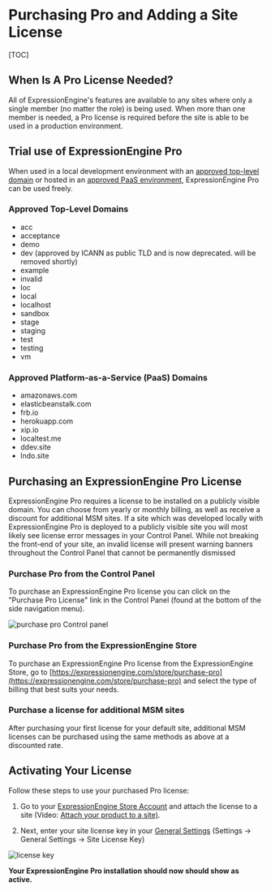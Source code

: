 <!--
    This source file is part of the open source project
    ExpressionEngine User Guide (https://github.com/ExpressionEngine/ExpressionEngine-User-Guide)

    @link      https://expressionengine.com/
    @copyright Copyright (c) 2003-2020, Packet Tide, LLC (https://packettide.com)
    @license   https://expressionengine.com/license Licensed under Apache License, Version 2.0
-->

# Purchasing Pro and Adding a Site License

[TOC]

## When Is A Pro License Needed?
All of ExpressionEngine's features are available to any sites where only a single member (no matter the role) is being used. When more than one member is needed, a Pro license is required before the site is able to be used in a production environment.

## Trial use of ExpressionEngine Pro
When used in a local development environment with an [approved top-level domain](installation/license-management.md#approved-top-level-domains) or hosted in an [approved PaaS environment](installation/license-management.md#approved-platform-as-a-service-paas-domains), ExpressionEngine Pro can be used freely.

### Approved Top-Level Domains

- acc
- acceptance
- demo
- dev (approved by ICANN as public TLD and is now deprecated. will be removed shortly)
- example
- invalid
- loc
- local
- localhost
- sandbox
- stage
- staging
- test
- testing
- vm

### Approved Platform-as-a-Service (PaaS) Domains

- amazonaws.com
- elasticbeanstalk.com
- frb.io
- herokuapp.com
- xip.io
- localtest.me
- ddev.site
- lndo.site

## Purchasing an ExpressionEngine Pro License
ExpressionEngine Pro requires a license to be installed on a publicly visible domain. You can choose from yearly or monthly billing, as well as receive a discount for additional MSM sites. If a site which was developed locally with ExpressionEngine Pro is deployed to a publicly visible site you will most likely see license error messages in your Control Panel. While not breaking the front-end of your site, an invalid license will present warning banners throughout the Control Panel that cannot be permanently dismissed


### Purchase Pro from the Control Panel
To purchase an ExpressionEngine Pro license you can click on the "Purchase Pro License" link in the Control Panel (found at the bottom of the side navigation menu).

![purchase pro Control panel](_images/ee-pro-purchase-pro-cp.png)

### Purchase Pro from the ExpressionEngine Store
To purchase an ExpressionEngine Pro license from the ExpressionEngine Store, go to [https://expressionengine.com/store/purchase-pro](https://expressionengine.com/store/purchase-pro) and select the type of billing that best suits your needs.

### Purchase a license for additional MSM sites
After purchasing your first license for your default site, additional MSM licenses can be purchased using the same methods as above at a discounted rate.

## Activating Your License
Follow these steps to use your purchased Pro license:

1. Go to your [ExpressionEngine Store Account](https://expressionengine.com/store/licenses) and attach the license to a site (Video: [Attach your product to a site)](https://youtu.be/F80Bl8pid_0 ). 


2. Next, enter your site license key in your [General Settings](control-panel/settings/general.md) (Settings -> General Settings -> Site License Key)

![license key](_images/ee-pro-site-license-key.png)

**Your ExpressionEngine Pro installation should now should show as active.**